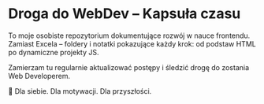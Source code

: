 # Droga do WebDev – Kapsuła czasu

To moje osobiste repozytorium dokumentujące rozwój w nauce frontendu.  
Zamiast Excela – foldery i notatki pokazujące każdy krok: od podstaw HTML po dynamiczne projekty JS.

Zamierzam tu regularnie aktualizować postępy i śledzić drogę do zostania Web Developerem.

🎯 Dla siebie. Dla motywacji. Dla przyszłości.
